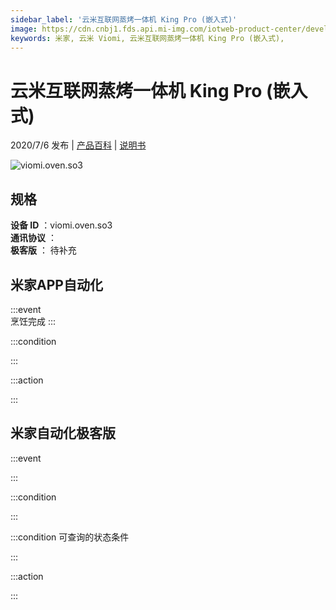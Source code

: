 ```yaml
---
sidebar_label: '云米互联网蒸烤一体机 King Pro (嵌入式)'
image: https://cdn.cnbj1.fds.api.mi-img.com/iotweb-product-center/developer_1588658269284JfLKAQsK.png?GalaxyAccessKeyId=AKVGLQWBOVIRQ3XLEW&Expires=9223372036854775807&Signature=mpRk+epifHu7oTcy3J40mD6CtB8=
keywords: 米家, 云米 Viomi, 云米互联网蒸烤一体机 King Pro (嵌入式), 
---
```

# 云米互联网蒸烤一体机 King Pro (嵌入式)

2020/7/6 发布 | [产品百科](https://home.mi.com/webapp/content/baike/product/index.html?model=viomi.oven.so3/) | [说明书](https://home.mi.com/views/introduction.html?model=viomi.oven.so3&region=cn)

![viomi.oven.so3](https://cdn.cnbj1.fds.api.mi-img.com/iotweb-product-center/developer_1588658269284JfLKAQsK.png?GalaxyAccessKeyId=AKVGLQWBOVIRQ3XLEW&Expires=9223372036854775807&Signature=mpRk+epifHu7oTcy3J40mD6CtB8=)

## 规格  
> 
**设备 ID** ：viomi.oven.so3  
**通讯协议** ：  
**极客版**  ： 待补充 


## 米家APP自动化  

:::event  
烹饪完成
:::

:::condition  

:::

:::action   

:::

## 米家自动化极客版  

:::event  

:::

:::condition  

:::

:::condition 可查询的状态条件  

:::

:::action  

:::

        
